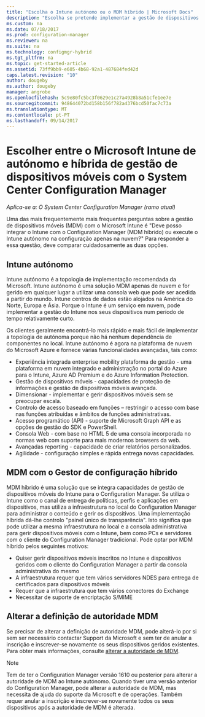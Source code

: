```yaml
---
title: "Escolha o Intune autónomo ou o MDM híbrido | Microsoft Docs"
description: "Escolha se pretende implementar a gestão de dispositivos móveis híbrida com o Intune e Configuration Manager ou executar o Intune autónomo."
ms.custom: na
ms.date: 07/18/2017
ms.prod: configuration-manager
ms.reviewer: na
ms.suite: na
ms.technology: configmgr-hybrid
ms.tgt_pltfrm: na
ms.topic: get-started-article
ms.assetid: 73ff9bb9-e605-4b68-92a1-487684fed42d
caps.latest.revision: "10"
author: dougeby
ms.author: dougeby
manager: angrobe
ms.openlocfilehash: 5c9e80fc5bc3f0629e1c27a4928b8a51cfe1ee7e
ms.sourcegitcommit: 948644072bd158b156f782a4376bcd50fac7c73a
ms.translationtype: MT
ms.contentlocale: pt-PT
ms.lasthandoff: 09/14/2017
---
```

# <a name="choose-between-microsoft-intune-standalone-and-hybrid-mobile-device-management-with-system-center-configuration-manager"></a>Escolher entre o Microsoft Intune de autónomo e híbrida de gestão de dispositivos móveis com o System Center Configuration Manager

*Aplica-se a: O System Center Configuration Manager (ramo atual)*

Uma das mais frequentemente mais frequentes perguntas sobre a gestão de dispositivos móveis (MDM) com o Microsoft Intune é "Deve posso integrar o Intune com o Configuration Manager (MDM híbrido) ou execute o Intune autónomo na configuração apenas na nuvem?" Para responder a essa questão, deve comparar cuidadosamente as duas opções.
 
## <a name="intune-standalone"></a>Intune autónomo
Intune autónomo é a topologia de implementação recomendada da Microsoft. Intune autónomo é uma solução MDM apenas de nuvem e for gerido em qualquer lugar a utilizar uma consola web que pode ser acedida a partir do mundo. Intune centros de dados estão alojados na América do Norte, Europa e Ásia. Porque o Intune é um serviço em nuvem, pode implementar a gestão do Intune nos seus dispositivos num período de tempo relativamente curto.

Os clientes geralmente encontrá-lo mais rápido e mais fácil de implementar a topologia de autónoma porque não há nenhum dependência de componentes no local. Intune autónomo é agora na plataforma de nuvem do Microsoft Azure e fornece várias funcionalidades avançadas, tais como:
- Experiência integrada enterprise mobility plataforma de gestão - uma plataforma em nuvem integrado e administração no portal do Azure para o Intune, Azure AD Premium e do Azure Information Protection.
- Gestão de dispositivos móveis - capacidades de proteção de informações e gestão de dispositivos móveis avançada.
- Dimensionar - implementar e gerir dispositivos móveis sem se preocupar escala.
- Controlo de acesso baseado em funções – restringir o acesso com base nas funções atribuídas e âmbitos de funções administrativas.
- Acesso programático (API) - suporte de Microsoft Graph API e as opções de gestão do SDK e PowerShell.
- Consola Web - com base no HTML 5 de uma consola incorporada no normas web com suporte para mais modernos browsers da web.
- Avançadas reporting - capacidade de criar relatórios personalizados.
- Agilidade - configuração simples e rápida entrega novas capacidades.


## <a name="hybrid-mdm-with-configuration-manager"></a>MDM com o Gestor de configuração híbrido
MDM híbrido é uma solução que se integra capacidades de gestão de dispositivos móveis do Intune para o Configuration Manager. Se utiliza o Intune como o canal de entrega de políticas, perfis e aplicações em dispositivos, mas utiliza a infraestrutura no local do Configuration Manager para administrar o conteúdo e gerir os dispositivos. Uma implementação híbrida dá-lhe controlo "painel único de transparência".  Isto significa que pode utilizar a mesma infraestrutura no local e a consola administrativa para gerir dispositivos móveis com o Intune, bem como PCs e servidores com o cliente do Configuration Manager tradicional. Pode optar por MDM híbrido pelos seguintes motivos:  
- Quiser gerir dispositivos móveis inscritos no Intune e dispositivos geridos com o cliente do Configuration Manager a partir da consola administrativa do mesmo
- A infraestrutura requer que tem vários servidores NDES para entrega de certificados para dispositivos móveis
- Requer que a infraestrutura que tem vários conectores do Exchange
- Necessitar de suporte de encriptação S/MIME


## <a name="changing-the-mdm-authority-setting"></a>Alterar a definição de autoridade MDM
Se precisar de alterar a definição de autoridade MDM, pode alterá-lo por si sem ser necessário contactar Support da Microsoft e sem ter de anular a inscrição e inscrever-se novamente os seus dispositivos geridos existentes. Para obter mais informações, consulte [alterar a autoridade de MDM](../deploy-use/change-mdm-authority.md).

> [!NOTE]    
> Tem de ter o Configuration Manager versão 1610 ou posterior para alterar a autoridade de MDM ao Intune autónomo. Quando tiver uma versão anterior do Configuration Manager, pode alterar a autoridade de MDM, mas necessita de ajuda do suporte da Microsoft e de operações. Também requer anular a inscrição e inscrever-se novamente todos os seus dispositivos após a autoridade de MDM é alterada.  
